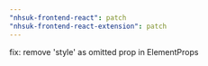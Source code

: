 ```yaml
---
"nhsuk-frontend-react": patch
"nhsuk-frontend-react-extension": patch
---
```


fix: remove 'style' as omitted prop in ElementProps
